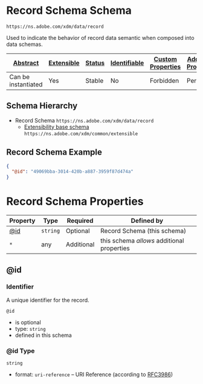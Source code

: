 
# Record Schema Schema

```
https://ns.adobe.com/xdm/data/record
```

Used to indicate the behavior of record data semantic when composed into data schemas.

| [Abstract](../../abstract.md) | [Extensible](../../extensions.md) | [Status](../../status.md) | [Identifiable](../../id.md) | [Custom Properties](../../extensions.md) | [Additional Properties](../../extensions.md) | Defined In |
|-------------------------------|-----------------------------------|---------------------------|-----------------------------|------------------------------------------|----------------------------------------------|------------|
| Can be instantiated | Yes | Stable | No | Forbidden | Permitted | [data/record.schema.json](data/record.schema.json) |
## Schema Hierarchy

* Record Schema `https://ns.adobe.com/xdm/data/record`
  * [Extensibility base schema](../common/extensible.schema.md) `https://ns.adobe.com/xdm/common/extensible`


## Record Schema Example
```json
{
  "@id": "49069bba-3014-420b-a887-3959f87d474a"
}
```

# Record Schema Properties

| Property | Type | Required | Defined by |
|----------|------|----------|------------|
| [@id](#id) | `string` | Optional | Record Schema (this schema) |
| `*` | any | Additional | this schema *allows* additional properties |

## @id
### Identifier

A unique identifier for the record.

`@id`
* is optional
* type: `string`
* defined in this schema

### @id Type


`string`
* format: `uri-reference` – URI Reference (according to [RFC3986](https://tools.ietf.org/html/rfc3986))





